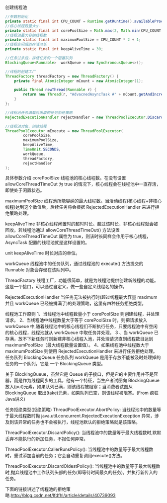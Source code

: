 创建线程池
```java
//参数初始化
private static final int CPU_COUNT = Runtime.getRuntime().availableProcessors();
//核心线程数量大小
private static final int corePoolSize = Math.max(2, Math.min(CPU_COUNT - 1, 4));
//线程池最大容纳线程数
private static final int maximumPoolSize = CPU_COUNT * 2 + 1;
//线程空闲后的存活时长
private static final int keepAliveTime = 30;

//任务过多后，存储任务的一个阻塞队列
BlockingQueue<Runnable>  workQueue = new SynchronousQueue<>();

//线程的创建工厂
ThreadFactory threadFactory = new ThreadFactory() {
    private final AtomicInteger mCount = new AtomicInteger(1);

    public Thread newThread(Runnable r) {
        return new Thread(r, "AdvacnedAsyncTask #" + mCount.getAndIncrement());
    }
};

//线程池任务满载后采取的任务拒绝策略
RejectedExecutionHandler rejectHandler = new ThreadPoolExecutor.DiscardOldestPolicy();

//线程池对象，创建线程
ThreadPoolExecutor mExecute = new ThreadPoolExecutor(
        corePoolSize,
        maximumPoolSize,
        keepAliveTime,
        TimeUnit.SECONDS,
        workQueue,
        threadFactory,
        rejectHandler
);
```

具体参数介绍
corePoolSize
线程池的核心线程数。在没有设置 allowCoreThreadTimeOut 为 true 的情况下，核心线程会在线程池中一直存活，即使处于闲置状态。

maximumPoolSize
线程池所能容纳的最大线程数。当活动线程(核心线程+非核心线程)达到这个数值后，后续任务将会根据 RejectedExecutionHandler 来进行拒绝策略处理。

keepAliveTime
非核心线程闲置时的超时时长。超过该时长，非核心线程就会被回收。若线程池通过 allowCoreThreadTimeOut() 方法设置 allowCoreThreadTimeOut 属性为 true，则该时长同样会作用于核心线程，AsyncTask 配置的线程池就是这样设置的。

unit
keepAliveTime 时长对应的单位。

workQueue
线程池中的任务队列，通过线程池的 execute() 方法提交的 Runnable 对象会存储在该队列中。

ThreadFactory
线程工厂，功能很简单，就是为线程池提供创建新线程的功能。这是一个接口，可以通过自定义，做一些自定义线程名的操作。

RejectedExecutionHandler
当任务无法被执行时(超过线程最大容量 maximum 并且 workQueue 已经被排满了)的处理策略，这里有四种任务拒绝类型。

线程池工作原则
1、当线程池中线程数量小于 corePoolSize 则创建线程，并处理请求。
2、当线程池中线程数量大于等于 corePoolSize 时，则把请求放入 workQueue 中,随着线程池中的核心线程们不断执行任务，只要线程池中有空闲的核心线程，线程池就从 workQueue 中取任务并处理。
3 、当 workQueue 已存满，放不下新任务时则新建非核心线程入池，并处理请求直到线程数目达到 maximumPoolSize（最大线程数量设置值）。
4、如果线程池中线程数大于 maximumPoolSize 则使用 RejectedExecutionHandler 来进行任务拒绝处理。
任务队列 BlockingQueue
任务队列 workQueue 是用于存放不能被及时处理掉的任务的一个队列，它是 一个 BlockingQueue 类型。

关于 BlockingQueue，虽然它是 Queue 的子接口，但是它的主要作用并不是容器，而是作为线程同步的工具，他有一个特征，当生产者试图向 BlockingQueue 放入(put)元素，如果队列已满，则该线程被阻塞；当消费者试图从 BlockingQueue 取出(take)元素，如果队列已空，则该线程被阻塞。(From 疯狂Java讲义)

任务拒绝类型(拒绝策略)
ThreadPoolExecutor.AbortPolicy:
当线程池中的数量等于最大线程数时抛 java.util.concurrent.RejectedExecutionException 异常，涉及到该异常的任务也不会被执行，线程池默认的拒绝策略就是该策略。

ThreadPoolExecutor.DiscardPolicy():
当线程池中的数量等于最大线程数时,默默丢弃不能执行的新加任务，不报任何异常。

ThreadPoolExecutor.CallerRunsPolicy():
当线程池中的数量等于最大线程数时，重试添加当前的任务；它会自动重复调用execute()方法。

ThreadPoolExecutor.DiscardOldestPolicy():
当线程池中的数量等于最大线程数时,抛弃线程池中工作队列头部的任务(即等待时间最久的任务)，并执行新传入的任务。

下面的链接讲述了线程池的拒绝策略:http://blog.csdn.net/lfdfhl/article/details/40739093

